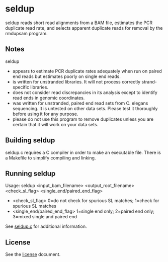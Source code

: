 seldup
======

seldup reads short read alignments from a BAM file,
estimates the PCR duplicate read rate, and
selects apparent duplicate reads for removal
by the rmdupsam program.

## Notes

seldup
- appears to estimate PCR duplicate rates adequately when run on paired end reads but estimates poorly on single end reads.
- is written for unstranded libraries. It will not process correctly strand-specific libraries.
- does not consider read discrepancies in its analysis except to identify read ends in genomic coordinates.
- was written for unstranded, paired end read sets from C. elegans sequencing. It is untested on other data sets. Please test it thoroughly before using it for any purpose.
- please do not use this program to remove duplicates unless you are certain that it will work on your data sets.

## Building seldup

seldup.c requires a C compiler in order to make
an executable file. There is a Makefile to simplify
compiling and linking.

## Running seldup

Usage: seldup <input_bam_filename> <output_root_filename> <check_sl_flag> <single_end/paired_end_flag>
- <check_sl_flag> 0=do not check for spurious SL matches; 1=check for spurious SL matches
- <single_end/paired_end_flag> 1=single end only; 2=paired end only; 3=mixed single and paired end

See [seldup.c](seldup.c) for additional information.

## License

See the [license](LICENSE.md) document.
